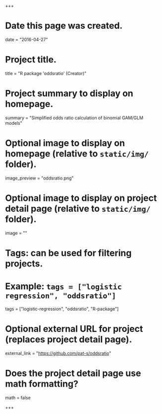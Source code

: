 +++
# Date this page was created.
date = "2016-04-27"

# Project title.
title = "R package 'oddsratio' (Creator)"

# Project summary to display on homepage.
summary = "Simplified odds ratio calculation of binomial GAM/GLM models"

# Optional image to display on homepage (relative to `static/img/` folder).
image_preview = "oddsratio.png"

# Optional image to display on project detail page (relative to `static/img/` folder).
image = ""

# Tags: can be used for filtering projects.
# Example: `tags = ["logistic regression", "oddsratio"]`
tags = ["logistic-regression", "oddsratio", "R-package"]

# Optional external URL for project (replaces project detail page).
external_link = "https://github.com/pat-s/oddsratio"

# Does the project detail page use math formatting?
math = false

+++

